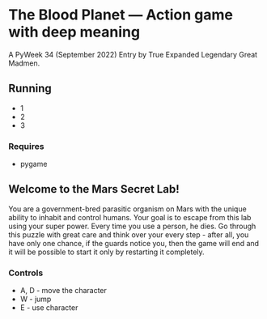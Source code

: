 # The Blood Planet — Action game with deep meaning
A PyWeek 34 (September 2022) Entry by True Expanded Legendary Great Madmen.

## Running
* 1
* 2
* 3

### Requires
* pygame

## Welcome to the Mars Secret Lab!
You are a government-bred parasitic organism on Mars with the unique ability to inhabit and control humans. Your goal is to escape from this lab using your super power. Every time you use a person, he dies. Go through this puzzle with great care and think over your every step - after all, you have only one chance, if the guards notice you, then the game will end and it will be possible to start it only by restarting it completely.

### Controls
* A, D - move the character
* W - jump
* E - use character
